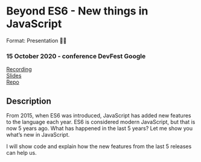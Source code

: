 # Beyond ES6 - New things in JavaScript
Format: Presentation 👨‍🏫

### 15 October 2020 - conference DevFest Google
[Recording](https://youtu.be/amSSIK-mQSI?t=10605)  
[Slides](https://beyond-es6.netlify.app/)  
[Repo](https://github.com/gautemo/ES-Intro)

## Description
From 2015, when ES6 was introduced, JavaScript has added new features to the language each year. ES6 is considered modern JavaScript, but that is now 5 years ago. What has happened in the last 5 years? Let me show you what’s new in JavaScript.

I will show code and explain how the new features from the last 5 releases can help us.